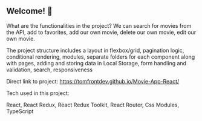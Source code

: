 ## Welcome! 👋

What are the functionalities in the project? We can search for movies from the API, add to favorites, add our own movie, delete our own movie, edit our own movie.

The project structure includes a layout in flexbox/grid, pagination logic, conditional rendering, modules, separate folders for each component along with pages, adding and storing data in Local Storage, form handling and validation, search, responsiveness

Direct link to project: https://tomfrontdev.github.io/Movie-App-React/

Tech used in this project:

React, React Redux, React Redux Toolkit, React Router, Css Modules, TypeScript
